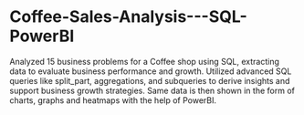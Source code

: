 # Coffee-Sales-Analysis---SQL-PowerBI
Analyzed 15 business problems for a Coffee shop using SQL, extracting data to evaluate business performance and growth. Utilized advanced SQL queries like split_part, aggregations, and subqueries to derive insights and support business growth strategies. Same data is then shown in the form of charts, graphs and heatmaps with the help of PowerBI.

